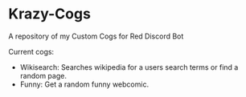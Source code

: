 # Krazy-Cogs
A repository of my Custom Cogs for Red Discord Bot

Current cogs:
  * Wikisearch:
      Searches wikipedia for a users search terms or find a random page.
  * Funny:
      Get a random funny webcomic.
